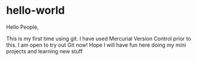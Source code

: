 # hello-world
Hello People,

This is my first time using git. I have used Mercurial Version Control prior to this. I am open to try out Git now!
Hope I will have fun here doing my mini projects and learning new stuff


